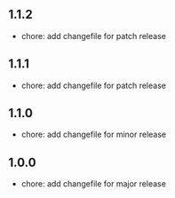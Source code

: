 ## 1.1.2

* chore: add changefile for patch release

## 1.1.1

* chore: add changefile for patch release

## 1.1.0

* chore: add changefile for minor release

## 1.0.0

* chore: add changefile for major release
